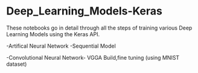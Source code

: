 # Deep_Learning_Models-Keras
These notebooks go in detail through all the steps of training various Deep Learning Models using the Keras API. 

-Artifical Neural Network -Sequential Model

-Convolutional Neural Network- VGGA Build,fine tuning (using MNIST dataset)
